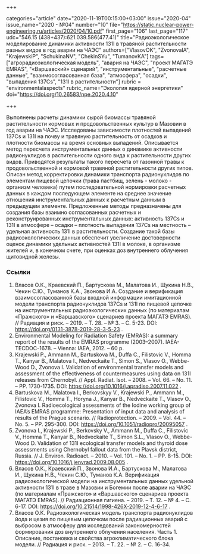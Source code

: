 +++

categories="article"
date="2020-11-19T00:15:00+03:00"
issue="2020-04"
issue_name="2020 - №04"
number="10"
file="https://static.nuclear-power-engineering.ru/articles/2020/04/10.pdf"
first_page="106"
last_page="117"
udc="546.15 (438+437):621.039.586(477.41)"
title="Радиоэкологическое моделирование динамики активности 131I в травяной растительности разных видов в год аварии на ЧАЭС"
authors=["VlasovOK", "ZvonovaIA", "KrajewskiP", "SchukinaNV", "ChekinSYu", "TumanovKA"]
tags=["агрорадиоэкологическая модель", "авария на ЧАЭС", "проект МАГАТЭ EMRAS", "«Варшавский» сценарий", "инструментальные", "расчетные данные", "взаимосогласованная база", "атмосфера", "осадки", "выпадения 137Cs", "131I в растительности"]
rubric = "environmentalaspects"
rubric_name="Экология ядерной энергетики"
doi="https://doi.org/10.26583/npe.2020.4.10"

+++

Выполнены расчеты динамики сырой биомассы травяной растительности кормовых и продовольственных культур в Мазовии в год аварии на ЧАЭС. Исследованы зависимости плотностей выпадений 137Cs и 131I на почву и травяную растительность от осадков и плотности биомассы на время основных выпадений. Описывается метод пересчета инструментальных данных о динамике активности радионуклидов в растительности одного вида к растительности других видов. Приводятся результаты такого пересчета от газонной травы к продовольственной и кормовой травяной растительности других типов. Описан метод корректировки динамики транспорта радионуклидов по элементам пищевой цепочки (трава пастбищ, зелень - молоко - организм человека) путем последовательной нормировки расчетных данных в каждом последующем элементе на среднее значение отношения инструментальных данных к расчетным данным в предыдущем элементе. Предложенные методы предназначены для создания базы взаимно согласованных расчетных и реконструированных инструментальных данных: активность 137Cs и 131I в атмосфере – осадки – плотность выпадения 137Cs на местность – удельная активность 131I в растительности. Создание такой базы радиоэкологических данных обеспечит увеличение достоверности оценок динамики удельных активностей 131I в молоке, в организме жителей и, в конечном счете, при оценках доз внутреннего облучения щитовидной железы.

### Ссылки

1. Власов О.К., Краевский П., Бартускова М., Малатова И., Щукина Н.В., Чекин С.Ю., Туманов К.А., Звонова И.А. Создание и верификация взаимосогласованной базы входной информации имитационной модели транспорта радионуклидов 137Cs и 131I по пищевой цепочке на инструментальных радиоэкологических данных (по материалам «Пражского» и «Варшавского» сценариев проекта МАГАТЭ EMRAS). // Радиация и риск. – 2019. – T. 28. – № 3. – С. 5-23. DOI: https://doi.org/0131-3878-2019-28-3-5-23 .
2. Environmental Modeling for Radiation Safety (EMRAS): a summary report of the results of the EMRAS programme (2003–2007). IAEA-TECDOC-1678. – Vienna: IAEA, 2012. – 60 p.
3. Krajewski P., Ammann M., Bartuskova M., Duffa C., Filistovic V., Homma T., Kanyar B., Malatova I., Nedveckaite T., Simon S., Vlasov O., Webbe-Wood D., Zvonova I. Validation of environmental transfer models and assessment of the effectiveness of countermeasures using data on 131I releases from Chernobyl. // Appl. Radiat. Isot. – 2008. – Vol. 66. – No. 11. – PP. 1730-1735. DOI: https://doi.org/10.1016/j.apradiso.2007.11.022 .
4. Bartuskova M., Malatova I., Berkovskyy V., Krajewski P., Ammann M., Filistovic V., Homma T., Horyna J., Kanyar B., Nedveckaite T., Vlasov O., Zvonova I. Radioecological assessments of the Iodine working group of IAEA’s EMRAS programme: Presentation of input data and analysis of results of the Prague scenario. // Radioprotection. – 2009. – Vol. 44. – No. 5. – PP. 295-300. DOI: https://doi.org/10.1051/radiopro/20095057 .
5. Zvonova I., Krajewski P., Berkovsky V., Ammann M., Duffa C., Filistovic V., Homma T., Kanyar B., Nedveckaite T., Simon S.L., Vlasov O., Webbe-Wood D. Validation of 131I ecological transfer models and thyroid dose assessments using Chernobyl fallout data from the Plavsk district, Russia. // J. Environ. Radioact. – 2010. – Vol. 101. – No. 1. – PP. 8-15. DOI: https://doi.org/10.1016/j.jenvrad.2009.08.005 .
6. Власов О.К., Краевский П., Звонова И.А., Бартускова М., Малатова И., Щукина Н.В., Чекин С.Ю., Туманов К.А. Верификация радиоэкологической модели на инструментальных данных удельной активности 131I в траве в Мазовии и Богемии после аварии на ЧАЭС (по материалам «Пражского» и «Варшавского» сценариев проекта МАГАТЭ EMRAS). // Радиационная гигиена. – 2019. – Т. 12. – № 4. – С. 6-17. DOI: https://doi.org/10.21514/1998-426X-2019-12-4-6-17 .
7. Власов О.К. Радиоэкологическая модель транспорта радионуклидов йода и цезия по пищевым цепочкам после радиационных аварий с выбросом в атмосферу для исследований закономерностей формирования доз внутреннего облучения населения. Часть 1. Описание, постановка и свойства агроклиматического блока модели. // Радиация и риск. – 2013. – Т. 22. – № 2. – С. 16-34.